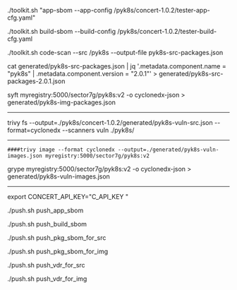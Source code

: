 
./toolkit.sh "app-sbom --app-config /pyk8s/concert-1.0.2/tester-app-cfg.yaml"

./toolkit.sh build-sbom --build-config /pyk8s/concert-1.0.2/tester-build-cfg.yaml

./toolkit.sh code-scan --src /pyk8s --output-file pyk8s-src-packages.json

cat generated/pyk8s-src-packages.json | jq  '.metadata.component.name = "pyk8s" | .metadata.component.version = "2.0.1"' > generated/pyk8s-src-packages-2.0.1.json

syft myregistry:5000/sector7g/pyk8s:v2 -o cyclonedx-json > generated/pyk8s-img-packages.json

---

trivy fs --output=./pyk8s/concert-1.0.2/generated/pyk8s-vuln-src.json --format=cyclonedx --scanners vuln ./pyk8s/

---

`####trivy image --format cyclonedx --output=./generated/pyk8s-vuln-images.json myregistry:5000/sector7g/pyk8s:v2`

grype myregistry:5000/sector7g/pyk8s:v2 -o cyclonedx-json > generated/pyk8s-vuln-images.json


---

export CONCERT_API_KEY="C_API_KEY <key>"

./push.sh push_app_sbom

./push.sh push_build_sbom

./push.sh push_pkg_sbom_for_src

./push.sh push_pkg_sbom_for_img

./push.sh push_vdr_for_src

./push.sh push_vdr_for_img
